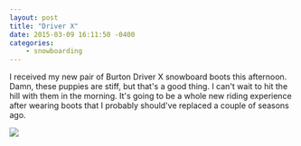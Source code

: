 ```yaml
---
layout: post
title: "Driver X"
date: 2015-03-09 16:11:50 -0400
categories: 
    - snowboarding
---
```

I received my new pair of Burton Driver X snowboard boots this afternoon. Damn, these puppies are stiff, but that's a good thing. I can't wait to hit the hill with them in the morning. It's going to be a whole new riding experience after wearing boots that I probably should've replaced a couple of seasons ago.

![][1]

[1]: https://farm8.staticflickr.com/7634/16766864701_a383cbd8cc_z.jpg
